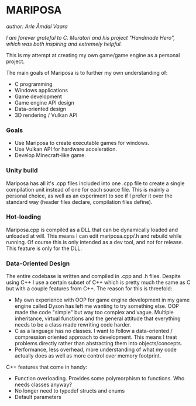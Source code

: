 # MARIPOSA
*author: Arle Åmdal Vaara*

*I am forever grateful to C. Muratori and his project "Handmade Hero", which was both inspiring and extremely helpful.*

This is my attempt at creating my own game/game engine as a personal project.

The main goals of Mariposa is to further my own understanding of:
 - C programming
 - Windows applications
 - Game development
 - Game engine API design
 - Data-oriented design
 - 3D rendering / Vulkan API

### Goals
* Use Mariposa to create executable games for windows.
* Use Vulkan API for hardware acceleration.
* Develop Minecraft-like game.

### Unity build
Mariposa has all it's .cpp files included into one .cpp file to create a single compilation unit instead of one for each source file. This is mainly a personal choice,
as well as an experiment to see if I prefer it over the standard way (header files declare, compilation files define).

### Hot-loading
Mariposa.cpp is compiled as a DLL that can be dynamically loaded and unloaded at will. This means I can edit mariposa.cpp/.h and rebuild while running. Of course this is
only intended as a dev tool, and not for release. This feature is only for the DLL.

### Data-Oriented Design
The entire codebase is written and compiled in .cpp and .h files. Despite using C++ I use a certain subset of C++ which is
pretty much the same as C but with a couple features from C++. The reason for this is threefold:
* My own experience with OOP for game engine development in my game engine called Dyson has left me wanting to try something else. OOP made the code "simple" but way too complex and vague. Multiple inheritance, virtual functions and the general attitude that everything needs to be a class made rewriting code harder.
* C as a language has no classes. I want to follow a data-oriented / compression oriented approach to development. This means I treat problems directly rather than abstracting them into objects/concepts.
* Performance, less overhead, more understanding of what my code actually does as well as more control over memory footprint.

C++ features that come in handy:
* Function overloading. Provides some polymorphism to functions. Who needs classes anyway?
* No longer need to typedef structs and enums
* Default parameters